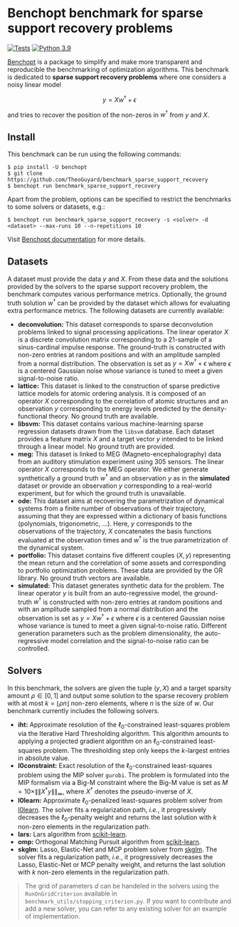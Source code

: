 # Benchopt benchmark for sparse support recovery problems

[![Tests](https://github.com/TheoGuyard/benchmark_sparse_support_recovery/actions/workflows/main.yml/badge.svg)](https://github.com/TheoGuyard/benchmark_sparse_support_recovery/actions/workflows/main.yml)
[![Python 3.9](https://img.shields.io/badge/python-3.9%2B-blue)](https://www.python.org/downloads/release/python-390/)

[Benchopt](https://benchopt.github.io) is a package to simplify and make more transparent and
reproducible the benchmarking of optimization algorithms.
This benchmark is dedicated to **sparse support recovery problems** where one considers a noisy linear model

$$y = Xw^{\dagger} + \epsilon$$

and tries to recover the position of the non-zeros in $w^{\dagger}$ from $y$ and $X$. 

## Install

This benchmark can be run using the following commands:

```{shell}
$ pip install -U benchopt
$ git clone https://github.com/TheoGuyard/benchmark_sparse_support_recovery
$ benchopt run benchmark_sparse_support_recovery
``````

Apart from the problem, options can be specified to restrict the benchmarks to some solvers or datasets, e.g.:

```{shell}
$ benchopt run benchmark_sparse_support_recovery -s <solver> -d <dataset> --max-runs 10 --n-repetitions 10
```

Visit [Benchopt documentation](https://benchopt.github.io/api.html) for more details.

## Datasets

A dataset must provide the data $y$ and $X$.
From these data and the solutions provided by the solvers to the sparse support recovery problem, the benchmark computes various performance metrics.
Optionally, the ground truth solution $w^{\dagger}$ can be provided by the dataset which allows for evaluating extra performance metrics.
The following datasets are currently available:

* **deconvolution:** This dataset corresponds to sparse deconvolution problems linked to signal processing applications. The linear operator $X$ is a discrete convolution matrix corresponding to a 21-sample of a sinus-cardinal impulse response. The ground-truth is constructed with non-zero entries at random positions and with an amplitude sampled from a normal distribution. The observation is set as $y = Xw^{\dagger} + \epsilon$ where $\epsilon$ is a centered Gaussian noise whose variance is tuned to meet a given signal-to-noise ratio.
* **lattice:** This dataset is linked to the construction of sparse predictive lattice models for atomic ordering analysis. It is composed of an operator $X$ corresponding to the correlation of atomic structures and an observation $y$ corresponding to energy levels predicted by the density-functional theory. No ground truth are available.
* **libsvm:** This dataset contains various machine-learning sparse regression datasets drawn from the `libsvm` database. Each dataset provides a feature matrix $X$ and a target vector $y$ intended to be linked through a linear model. No ground truth are provided.
* **meg:** This dataset is linked to MEG (Magneto-encephalography) data from an auditory stimulation experiment using 305 sensors. The linear operator $X$ corresponds to the MEG operator. We either generate synthetically a ground truth $w^{\dagger}$ and an observation $y$ as in the **simulated** dataset or provide an observation $y$ corresponding to a real-world experiment, but for which the ground truth is unavailable.
* **ode:** This dataset aims at recovering the parametrization of dynamical systems from a finite number of observations of their trajectory, assuming that they are expressed within a dictionary of basis functions (polynomials, trigonometric, ...). Here, $y$ corresponds to the observations of the trajectory, $X$ concatenates the basis functions evaluated at the observation times and $w^{\dagger}$ is the true parametrization of the dynamical system.
* **portfolio:** This dataset contains five different couples $(X,y)$ representing the mean return and the correlation of some assets and corresponding to portfolio optimization problems. These data are provided by the OR library. No ground truth vectors are available.
* **simulated:** This dataset generates synthetic data for the problem. The linear operator $y$ is built from an auto-regressive model, the ground-truth $w^{\dagger}$ is constructed with non-zero entries at random positions and with an amplitude sampled from a normal distribution and the observation is set as $y = Xw^{\dagger} + \epsilon$ where $\epsilon$ is a centered Gaussian noise whose variance is tuned to meet a given signal-to-noise ratio. Different generation parameters such as the problem dimensionality, the auto-regressive model correlation and the signal-to-noise ratio can be controlled. 

## Solvers

In this benchmark, the solvers are given the tuple $(y,X)$ and a target sparsity amount $\rho \in [0,1]$ and output some solution to the sparse recovery problem with at most $k = ⌊\rho n⌋$ non-zero elements, where $n$ is the size of $w$.
Our benchmark currently includes the following solvers.

* **iht:** Approximate resolution of the $\ell_0$-constrained least-squares problem via the Iterative Hard Thresholding algorithm. This algorithm amounts to applying a projected gradient algorithm on an $\ell_0$-constrained least-squares problem. The thresholding step only keeps the $k$-largest entries in absolute value. 
* **l0constraint:** Exact resolution of the $\ell_0$-constrained least-squares problem using the MIP  solver `gurobi`. The problem is formulated into the MIP formalism via a Big-M constraint where the Big-M value is set as $M = 10 \times \|\|X^{\dagger}y\|\|_{\infty}$, where $X^{\dagger}$ denotes the pseudo-inverse of $X$.
* **l0learn:** Approximate $\ell_0$-penalized least-squares problem solver from [l0learn](https://github.com/hazimehh/L0Learn). The solver fits a regularization path, *i.e.*, it progressively decreases the $\ell_0$-penalty weight and returns the last solution with $k$ non-zero elements in the regularization path.
* **lars:** Lars algorithm from [scikit-learn](https://scikit-learn.org/stable/modules/generated/sklearn.linear_model.Lars.html).
* **omp:** Orthogonal Matching Pursuit algorithm from [scikit-learn](https://scikit-learn.org/stable/modules/generated/sklearn.linear_model.OrthogonalMatchingPursuit.html#sklearn.linear_model.OrthogonalMatchingPursuit).
* **skglm:** Lasso, Elastic-Net and MCP problem solver from [skglm](https://contrib.scikit-learn.org/skglm/). The solver fits a regularization path, *i.e.*, it progressively decreases the Lasso, Elastic-Net or MCP penalty weight, and returns the last solution with $k$ non-zero elements in the regularization path.

> The grid of parameters $d$ can be handeled in the solvers using the `RunOnGridCriterion` available in `benchmark_utils/stopping_criterion.py`. If you want to contribute and add a new solver, you can refer to any existing solver for an example of implementation. 
